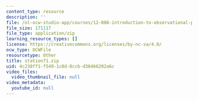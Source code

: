 ```yaml
---
content_type: resource
description: ''
file: /ol-ocw-studio-app/courses/12-808-introduction-to-observational-physical-oceanography-fall-2004/4c238ff1f5491c0d8ccbd36466202a6c_station71.zip
file_size: 171117
file_type: application/zip
learning_resource_types: []
license: https://creativecommons.org/licenses/by-nc-sa/4.0/
ocw_type: OCWFile
resourcetype: Other
title: station71.zip
uid: 4c238ff1-f549-1c0d-8ccb-d36466202a6c
video_files:
  video_thumbnail_file: null
video_metadata:
  youtube_id: null
---
```

